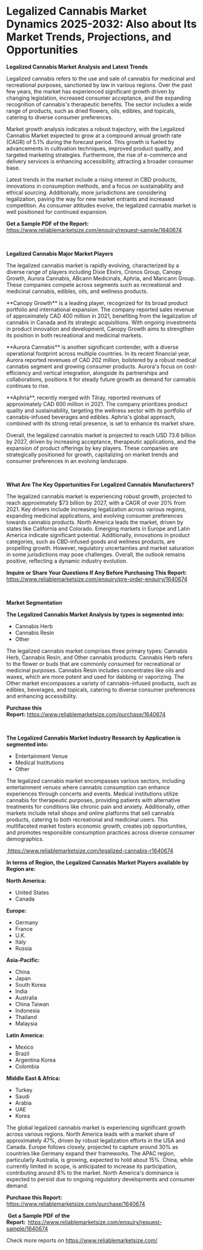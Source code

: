 <p><h1>Legalized Cannabis Market Dynamics 2025-2032: Also about Its Market Trends, Projections, and Opportunities</h1></p><p><strong>Legalized Cannabis Market Analysis and Latest Trends</strong></p>
<p><p>Legalized cannabis refers to the use and sale of cannabis for medicinal and recreational purposes, sanctioned by law in various regions. Over the past few years, the market has experienced significant growth driven by changing legislation, increased consumer acceptance, and the expanding recognition of cannabis's therapeutic benefits. The sector includes a wide range of products, such as dried flowers, oils, edibles, and topicals, catering to diverse consumer preferences.</p><p>Market growth analysis indicates a robust trajectory, with the Legalized Cannabis Market expected to grow at a compound annual growth rate (CAGR) of 5.1% during the forecast period. This growth is fueled by advancements in cultivation techniques, improved product quality, and targeted marketing strategies. Furthermore, the rise of e-commerce and delivery services is enhancing accessibility, attracting a broader consumer base. </p><p>Latest trends in the market include a rising interest in CBD products, innovations in consumption methods, and a focus on sustainability and ethical sourcing. Additionally, more jurisdictions are considering legalization, paving the way for new market entrants and increased competition. As consumer attitudes evolve, the legalized cannabis market is well positioned for continued expansion.</p></p>
<p><strong>Get a Sample PDF of the Report:&nbsp;</strong> <a href="https://www.reliablemarketsize.com/enquiry/request-sample/1640674?utm_campaign=3516&utm_medium=2&utm_source=Github&utm_content=ia&utm_term=23032025&utm_id=legalized-cannabis">https://www.reliablemarketsize.com/enquiry/request-sample/1640674</a></p>
<p>&nbsp;</p>
<p><strong>Legalized Cannabis Major Market Players</strong></p>
<p><p>The legalized cannabis market is rapidly evolving, characterized by a diverse range of players including Dixie Elixirs, Cronos Group, Canopy Growth, Aurora Cannabis, ABcann Medicinals, Aphria, and Maricann Group. These companies compete across segments such as recreational and medicinal cannabis, edibles, oils, and wellness products.</p><p>**Canopy Growth** is a leading player, recognized for its broad product portfolio and international expansion. The company reported sales revenue of approximately CAD 400 million in 2021, benefiting from the legalization of cannabis in Canada and its strategic acquisitions. With ongoing investments in product innovation and development, Canopy Growth aims to strengthen its position in both recreational and medicinal markets.</p><p>**Aurora Cannabis** is another significant contender, with a diverse operational footprint across multiple countries. In its recent financial year, Aurora reported revenues of CAD 202 million, bolstered by a robust medical cannabis segment and growing consumer products. Aurora's focus on cost-efficiency and vertical integration, alongside its partnerships and collaborations, positions it for steady future growth as demand for cannabis continues to rise.</p><p>**Aphria**, recently merged with Tilray, reported revenues of approximately CAD 600 million in 2021. The company prioritizes product quality and sustainability, targeting the wellness sector with its portfolio of cannabis-infused beverages and edibles. Aphria's global approach, combined with its strong retail presence, is set to enhance its market share.</p><p>Overall, the legalized cannabis market is projected to reach USD 73.6 billion by 2027, driven by increasing acceptance, therapeutic applications, and the expansion of product offerings by key players. These companies are strategically positioned for growth, capitalizing on market trends and consumer preferences in an evolving landscape.</p></p>
<p>&nbsp;</p>
<p><strong>What Are The Key Opportunities For Legalized Cannabis Manufacturers?</strong></p>
<p><p>The legalized cannabis market is experiencing robust growth, projected to reach approximately $73 billion by 2027, with a CAGR of over 20% from 2021. Key drivers include increasing legalization across various regions, expanding medicinal applications, and evolving consumer preferences towards cannabis products. North America leads the market, driven by states like California and Colorado. Emerging markets in Europe and Latin America indicate significant potential. Additionally, innovations in product categories, such as CBD-infused goods and wellness products, are propelling growth. However, regulatory uncertainties and market saturation in some jurisdictions may pose challenges. Overall, the outlook remains positive, reflecting a dynamic industry evolution.</p></p>
<p><strong>Inquire or Share Your Questions If Any Before Purchasing This Report:</strong> <a href="https://www.reliablemarketsize.com/enquiry/pre-order-enquiry/1640674?utm_campaign=3516&utm_medium=2&utm_source=Github&utm_content=ia&utm_term=23032025&utm_id=legalized-cannabis">https://www.reliablemarketsize.com/enquiry/pre-order-enquiry/1640674</a></p>
<p>&nbsp;</p>
<p><strong>Market Segmentation</strong></p>
<p><strong>The Legalized Cannabis Market Analysis by types is segmented into:</strong></p>
<p><ul><li>Cannabis Herb</li><li>Cannabis Resin</li><li>Other</li></ul></p>
<p><p>The legalized cannabis market comprises three primary types: Cannabis Herb, Cannabis Resin, and Other cannabis products. Cannabis Herb refers to the flower or buds that are commonly consumed for recreational or medicinal purposes. Cannabis Resin includes concentrates like oils and waxes, which are more potent and used for dabbing or vaporizing. The Other market encompasses a variety of cannabis-infused products, such as edibles, beverages, and topicals, catering to diverse consumer preferences and enhancing accessibility.</p></p>
<p><strong>Purchase this Report:&nbsp;</strong><a href="https://www.reliablemarketsize.com/purchase/1640674?utm_campaign=3516&utm_medium=2&utm_source=Github&utm_content=ia&utm_term=23032025&utm_id=legalized-cannabis">https://www.reliablemarketsize.com/purchase/1640674</a></p>
<p>&nbsp;</p>
<p><strong>The Legalized Cannabis Market Industry Research by Application is segmented into:</strong></p>
<p><ul><li>Entertainment Venue</li><li>Medical Institutions</li><li>Other</li></ul></p>
<p><p>The legalized cannabis market encompasses various sectors, including entertainment venues where cannabis consumption can enhance experiences through concerts and events. Medical institutions utilize cannabis for therapeutic purposes, providing patients with alternative treatments for conditions like chronic pain and anxiety. Additionally, other markets include retail shops and online platforms that sell cannabis products, catering to both recreational and medicinal users. This multifaceted market fosters economic growth, creates job opportunities, and promotes responsible consumption practices across diverse consumer demographics.</p></p>
<p><a href="https://www.reliablemarketsize.com/legalized-cannabis-r1640674?utm_campaign=3516&utm_medium=2&utm_source=Github&utm_content=ia&utm_term=23032025&utm_id=legalized-cannabis">&nbsp;https://www.reliablemarketsize.com/legalized-cannabis-r1640674</a></p>
<p><strong>In terms of Region, the Legalized Cannabis Market Players available by Region are:</strong></p>
<p>
    <p> <strong> North America: </strong>
        <ul>
            <li>United States</li>
            <li>Canada</li>
        </ul>
        </p> 
    <p> <strong> Europe: </strong>
        <ul>
            <li>Germany</li>
            <li>France</li>
            <li>U.K.</li>
            <li>Italy</li>
            <li>Russia</li>
        </ul>
        </p> 
    <p> <strong> Asia-Pacific: </strong>
        <ul>
            <li>China</li>
            <li>Japan</li>
            <li>South Korea</li>
            <li>India</li>
            <li>Australia</li>
            <li>China Taiwan</li>
            <li>Indonesia</li>
            <li>Thailand</li>
            <li>Malaysia</li>
        </ul>
        </p> 
    <p> <strong> Latin America: </strong>
        <ul>
            <li>Mexico</li>
            <li>Brazil</li>
            <li>Argentina Korea</li>
            <li>Colombia</li>
        </ul>
        </p> 
    <p> <strong> Middle East & Africa: </strong>
        <ul>
            <li>Turkey</li>
            <li>Saudi</li>
            <li>Arabia</li>
            <li>UAE</li>
            <li>Korea</li>
        </ul>
    </p>
    </p>
<p><p>The global legalized cannabis market is experiencing significant growth across various regions. North America leads with a market share of approximately 47%, driven by robust legalization efforts in the USA and Canada. Europe follows closely, projected to capture around 30% as countries like Germany expand their frameworks. The APAC region, particularly Australia, is growing, expected to hold about 15%. China, while currently limited in scope, is anticipated to increase its participation, contributing around 8% to the market. North America's dominance is expected to persist due to ongoing regulatory developments and consumer demand.</p></p>
<p><strong>Purchase this Report: </strong><a href="https://www.reliablemarketsize.com/purchase/1640674?utm_campaign=3516&utm_medium=2&utm_source=Github&utm_content=ia&utm_term=23032025&utm_id=legalized-cannabis">https://www.reliablemarketsize.com/purchase/1640674</a></p>
<p>&nbsp;<strong>Get a Sample PDF of the Report:&nbsp;&nbsp;</strong><a href="https://www.reliablemarketsize.com/enquiry/request-sample/1640674?utm_campaign=3516&utm_medium=2&utm_source=Github&utm_content=ia&utm_term=23032025&utm_id=legalized-cannabis">https://www.reliablemarketsize.com/enquiry/request-sample/1640674</a></p>
<p><strong></strong></p>
<p>Check more reports on <a href="https://www.reliablemarketsize.com/?utm_campaign=3516&utm_medium=2&utm_source=Github&utm_content=ia&utm_term=23032025&utm_id=legalized-cannabis">https://www.reliablemarketsize.com/</a></p>